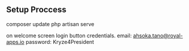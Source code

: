 ## Setup Proccess

composer update
php artisan serve

on welcome screen login button
credentials.
email: ahsoka.tano@royal-apps.io
password: Kryze4President


